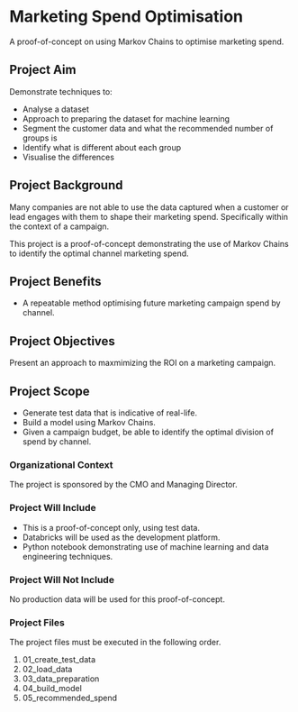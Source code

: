 
# Marketing Spend Optimisation

A proof-of-concept on using Markov Chains to optimise marketing spend.

## Project Aim

Demonstrate techniques to:
- Analyse a dataset
- Approach to preparing the dataset for machine learning
- Segment the customer data and what the recommended number of groups is
- Identify what is different about each group
- Visualise the differences

## Project Background

Many companies are not able to use the data captured when a customer or lead engages with them to shape their marketing spend.  Specifically within the context of a campaign.

This project is a proof-of-concept demonstrating the use of Markov Chains to identify the optimal channel marketing spend.

## Project Benefits

- A repeatable method optimising future marketing campaign spend by channel.

## Project Objectives

Present an approach to maxmimizing the ROI on a marketing campaign.

## Project Scope

- Generate test data that is indicative of real-life.
- Build a model using Markov Chains.
- Given a campaign budget, be able to identify the optimal division of spend by channel.

### Organizational Context

The project is sponsored by the CMO and Managing Director.

### Project Will Include

- This is a proof-of-concept only, using test data.
- Databricks will be used as the development platform.
- Python notebook demonstrating use of machine learning and data engineering techniques.

### Project Will Not Include

No production data will be used for this proof-of-concept.

### Project Files

The project files must be executed in the following order.

1. 01_create_test_data
2. 02_load_data
3. 03_data_preparation
4. 04_build_model
5. 05_recommended_spend

